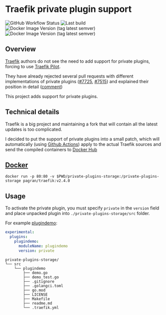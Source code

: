 # Traefik private plugin support
![GitHub Workflow Status](https://img.shields.io/github/workflow/status/PrivPlugMatt/traefik-private-plugins/Apply%20patch%20for%20specific%20branch%20or%20tag)
![Last build](https://img.shields.io/badge/dynamic/json?color=green&label=Last%20build&query=$.workflows[?(@.path==%22.github/workflows/apply-patch.yml%22)].updated_at&url=https%3A%2F%2Fapi.github.com%2Frepos%2FPrivPlugMatt%2Ftraefik-private-plugins%2Factions%2Fworkflows)
![Docker Image Version (tag latest semver)](https://img.shields.io/docker/v/pagran/traefik/latest)
![Docker Image Version (tag latest semver)](https://img.shields.io/docker/v/pagran/traefik/v2.4.0)


## Overview

[Traefik](https://github.com/traefik/traefik) authors do not see the need to add support for private plugins, forcing to use [Traefik Pilot](https://traefik.io/traefik-pilot/).

They have already rejected several pull requests with different implementations of private plugins ([#7725](https://github.com/traefik/traefik/pull/7725), [#7515](https://github.com/traefik/traefik/pull/7515)) and explained their position in detail ([comment](https://github.com/traefik/traefik/pull/7515#issuecomment-726133992)) 

This project adds support for private plugins.

## Technical details

Traefik is a big project and maintaining a fork that will contain all the latest updates is too complicated. 

I decided to put the support of private plugins into a small patch, which will automatically (using [Github Actions](https://github.com/PrivPlugMatt/traefik-private-plugins/actions)) apply to the actual Traefik sources and send the compiled containers to [Docker Hub](https://hub.docker.com/r/pagran/traefik)

## [Docker](https://hub.docker.com/r/pagran/traefik)

`docker run -p 80:80 -v $PWD/private-plugins-storage:/private-plugins-storage pagran/traefik:v2.4.0`

## Usage

To activate the private plugin, you must specify `private` in the `version` field and place unpacked plugin into `./private-plugins-storage/src` folder.


For example [plugindemo](https://github.com/traefik/plugindemo):

```yaml
experimental:
  plugins:
    plugindemo:
      moduleName: plugindemo
      version: private
```

```
private-plugins-storage/
└── src
    └── plugindemo
        ├── demo.go
        ├── demo_test.go
        ├── .gitignore
        ├── .golangci.toml
        ├── go.mod
        ├── LICENSE
        ├── Makefile
        ├── readme.md
        └── .traefik.yml
```
